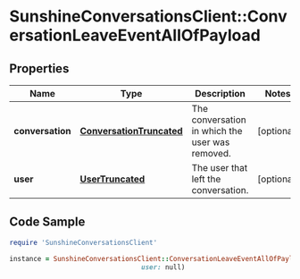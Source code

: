 # SunshineConversationsClient::ConversationLeaveEventAllOfPayload

## Properties

Name | Type | Description | Notes
------------ | ------------- | ------------- | -------------
**conversation** | [**ConversationTruncated**](ConversationTruncated.md) | The conversation in which the user was removed. | [optional] 
**user** | [**UserTruncated**](UserTruncated.md) | The user that left the conversation. | [optional] 

## Code Sample

```ruby
require 'SunshineConversationsClient'

instance = SunshineConversationsClient::ConversationLeaveEventAllOfPayload.new(conversation: null,
                                 user: null)
```



